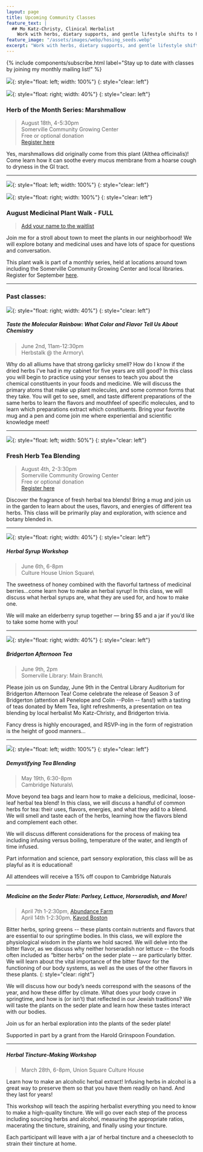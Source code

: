```yaml
---
layout: page
title: Upcoming Community Classes
feature_text: |
  ## Mo Katz-Christy, Clinical Herbalist
    Work with herbs, dietary supports, and gentle lifestyle shifts to help you meet your health goals.
feature_image: "/assets/images/webp/hosing_seeds.webp"
excerpt: "Work with herbs, dietary supports, and gentle lifestyle shifts to help you meet your health goals."
---
```


{% include components/subscribe.html label="Stay up to date with classes by joining my monthly mailing list!" %}

![](/assets/images/Herb_of_Month_1.png){: style="float: left; width: 100%"}
{: style="clear: left"}

![](/assets/images/marshmallow.jpg){: style="float: right; width: 40%"}
{: style="clear: left"}

### Herb of the Month Series: Marshmallow
> August 18th, 4-5:30pm\
> Somerville Community Growing Center\
> Free or optional donation\
> [Register here](https://forms.gle/QvCEu9Ucjcmnpw478)

Yes, marshmallows did originally come from this plant (Althea officinalis)! Come learn how it can soothe every mucus membrane from a hoarse cough to dryness in the GI tract.

---

![](/assets/images/Medicinal_Plant_Walks_2024.png){: style="float: left; width: 100%"}
{: style="clear: left"}

![](/assets/images/central.jpg){: style="float: right; width: 100%"}
{: style="clear: left"}

### August Medicinal Plant Walk - FULL
> [Add your name to the waitlist](https://somervillepubliclibrary.assabetinteractive.com/calendar/medicinal-plant-walk-at-the-central-library/)

Join me for a stroll about town to meet the plants in our neighborhood! We will explore botany and medicinal uses and have lots of space for questions and conversation.

This plant walk is part of a monthly series, held at locations around town including the Somerville Community Growing Center and local libraries. Register for September [here](https://cambridgepl.libcal.com/event/12168254).

---

### Past classes:

![](/assets/images/Herbstalk.jpg){: style="float: right; width: 40%"}
{: style="clear: left"}

##### Taste the Molecular Rainbow: What Color and Flavor Tell Us About Chemistry
> June 2nd, 11am-12:30pm\
> Herbstalk @ the Armory\

Why do all alliums have that strong garlicky smell? How do I know if the dried
herbs I've had in my cabinet for five years are still good? In this class you
will begin to practice using your senses to teach you about the chemical
constituents in your foods and medicine. We will discuss the primary atoms that
make up plant molecules, and some common forms that they take. You will get to
see, smell, and taste different preparations of the same herbs to learn the
flavors and mouthfeel of specific molecules, and to learn which preparations
extract which constituents. Bring your favorite mug and a pen and come join me
where experiential and scientific knowledge meet!

---

![](/assets/images/lavender.jpeg){: style="float: left; width: 50%"}
{: style="clear: left"}

### Fresh Herb Tea Blending
> August 4th, 2-3:30pm\
> Somerville Community Growing Center\
> Free or optional donation\
> [Register here](https://forms.gle/s8SLc4GTf26bCqsD6)

Discover the fragrance of fresh herbal tea blends! Bring a mug and join us in the garden to learn about the uses, flavors, and energies of different tea herbs. This class will be primarily play and exploration, with science and botany blended in.

---

![](/assets/images/Syrup.jpeg){: style="float: right; width: 40%"}
{: style="clear: left"}

##### Herbal Syrup Workshop
> June 6th, 6-8pm\
> Culture House Union Square\

The sweetness of honey combined with the flavorful tartness of medicinal berries…come learn how to make an herbal syrup! In this class, we will discuss what herbal syrups are, what they are used for, and how to make one.

We will make an elderberry syrup together — bring $5 and a jar if you’d like to take some home with you!

---

![](/assets/images/Bridgerton.png){: style="float: right; width: 40%"}
{: style="clear: left"}

##### Bridgerton Afternoon Tea
> June 9th, 2pm\
> Somerville Library: Main Branch\

Please join us on Sunday, June 9th in the Central Library Auditorium for Bridgerton Afternoon Tea! Come celebrate the release of Season 3 of Bridgerton (attention all Penelope and Colin --Polin -- fans!) with a tasting of teas donated by Mem Tea, light refreshments, a presentation on tea blending by local herbalist Mo Katz-Christy, and Bridgerton trivia. 

Fancy dress is highly encouraged, and RSVP-ing in the form of registration is the height of good manners...

---

![](/assets/images/Tea_blending.PNG){: style="float: left; width: 100%"}
{: style="clear: left"}

##### Demystifying Tea Blending
> May 19th, 6:30-8pm\
> Cambridge Naturals\

Move beyond tea bags and learn how to make a delicious, medicinal, loose-leaf herbal tea blend! In this class, we will discuss a handful of common herbs for tea: their uses, flavors, energies, and what they add to a blend. We will smell and taste each of the herbs, learning how the flavors blend and complement each other.

We will discuss different considerations for the process of making tea including infusing versus boiling, temperature of the water, and length of time infused.

Part information and science, part sensory exploration, this class will be as playful as it is educational!

All attendees will receive a 15% off coupon to Cambridge Naturals

---

##### Medicine on the Seder Plate: Parlsey, Lettuce, Horseradish, and More!
> April 7th 1-2:30pm, [Abundance Farm](https://www.abundancefarm.org/)\
> April 14th 1-2:30pm, [Kavod Boston](https://www.kavodboston.org/)

Bitter herbs, spring greens -- these plants contain nutrients and flavors that are essential to our springtime bodies. In this class, we will explore the physiological wisdom in the plants we hold sacred. We will delve into the bitter flavor, as we discuss why neither horseradish nor lettuce -- the foods often included as “bitter herbs” on the seder plate -- are particularly bitter. We will learn about the vital importance of the bitter flavor for the functioning of our body systems, as well as the uses of the other flavors in these plants.
{: style="clear: right"}

We will discuss how our body’s needs correspond with the seasons of the year, and how these differ by climate. What does your body crave in springtime, and how is (or isn’t) that reflected in our Jewish traditions? We will taste the plants on the seder plate and learn how these tastes interact with our bodies.

Join us for an herbal exploration into the plants of the seder plate!

Supported in part by a grant from the Harold Grinspoon Foundation.

---

##### Herbal Tincture-Making Workshop

> March 28th, 6-8pm, Union Square Culture House

Learn how to make an alcoholic herbal extract! Infusing herbs in alcohol is a great way to preserve them so that you have them readily on hand. And they last for years!

This workshop will teach the aspiring herbalist everything you need to know to make a high-quality tincture. We will go over each step of the process including sourcing herbs and alcohol, measuring the appropriate ratios, macerating the tincture, straining, and finally using your tincture.

Each participant will leave with a jar of herbal tincture and a cheesecloth to strain their tincture at home.
